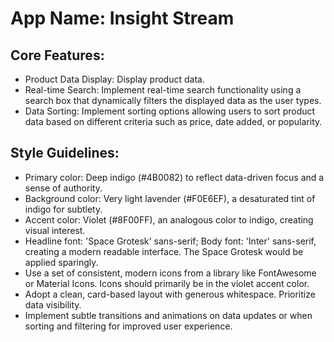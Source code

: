 # **App Name**: Insight Stream

## Core Features:

- Product Data Display: Display product data.
- Real-time Search: Implement real-time search functionality using a search box that dynamically filters the displayed data as the user types.
- Data Sorting: Implement sorting options allowing users to sort product data based on different criteria such as price, date added, or popularity.

## Style Guidelines:

- Primary color: Deep indigo (#4B0082) to reflect data-driven focus and a sense of authority.
- Background color: Very light lavender (#F0E6EF), a desaturated tint of indigo for subtlety.
- Accent color: Violet (#8F00FF), an analogous color to indigo, creating visual interest.
- Headline font: 'Space Grotesk' sans-serif; Body font: 'Inter' sans-serif, creating a modern readable interface. The Space Grotesk would be applied sparingly.
- Use a set of consistent, modern icons from a library like FontAwesome or Material Icons. Icons should primarily be in the violet accent color.
- Adopt a clean, card-based layout with generous whitespace. Prioritize data visibility.
- Implement subtle transitions and animations on data updates or when sorting and filtering for improved user experience.